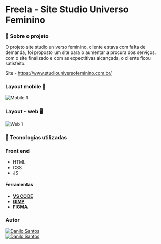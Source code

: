 # Freela - Site Studio Universo Feminino


###  :open_book:  Sobre o projeto

 O projeto site studio universo feminino, cliente estava com falta de demanda, foi proposto um site para o aumentar a procura dos serviços. 
 com o site finalizado e com as expectitivas alcançada, o cliente ficou satisfeito.
 
 Site - https://www.studiouniversofeminino.com.br/


### Layout mobile :iphone:

![Mobile 1](https://github.com/daniloadscavalcante/assets/blob/master/freela-mobile.gif)


### Layout - web  :desktop_computer:

![Web 1](https://github.com/daniloadscavalcante/assets/blob/master/Freela-studio.gif)



### 🚀 Tecnologias utilizadas

### Front end
- HTML 
- CSS
- JS

#### Ferramentas
- [**VS CODE**]()
- [**GIMP**]()
- [**FIGMA**]()
### Autor
<a href="https://daniloadscavalcante.netlify.app/">
  <img alt="Danilo Santos" src="https://img.shields.io/badge/Show-Portf%C3%B3lio-%238880FE" />
</a>
<br>
<a href="https://www.linkedin.com/in/daniloadscavalcante/">
  <img alt="Danilo Santos" src="https://img.shields.io/badge/-Danilo Santos-blue?style=flat&logo=Linkedin&logoColor=bluee" />
</a>
